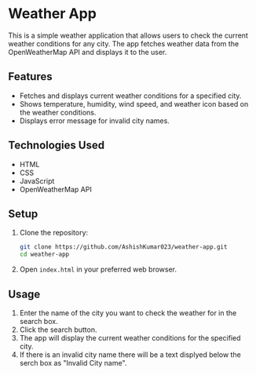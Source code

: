 # Weather App

This is a simple weather application that allows users to check the current weather conditions for any city. The app fetches weather data from the OpenWeatherMap API and displays it to the user.

## Features

- Fetches and displays current weather conditions for a specified city.
- Shows temperature, humidity, wind speed, and weather icon based on the weather conditions.
- Displays error message for invalid city names.

## Technologies Used

- HTML
- CSS
- JavaScript
- OpenWeatherMap API

## Setup

1. Clone the repository:
    ```sh
    git clone https://github.com/AshishKumar023/weather-app.git
    cd weather-app
    ```

2. Open `index.html` in your preferred web browser.

## Usage

1. Enter the name of the city you want to check the weather for in the search box.
2. Click the search button.
3. The app will display the current weather conditions for the specified city.
4. If there is an invalid city name there will be a text displyed below the serch box as "Invalid City name".



